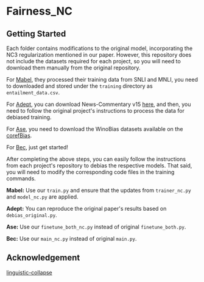 # Fairness_NC

## Getting Started
Each folder contains modifications to the original model, incorporating the NC3 regularization mentioned in our paper. However, this repository does not include the datasets required for each project, so you will need to download them manually from the original repository.

For [Mabel](https://github.com/princeton-nlp/MABEL), they processed their training data from SNLI and MNLI, you need to downloaded and stored under the `training` directory as `entailment_data.csv`. 

For [Adept](https://github.com/EmpathYang/ADEPT), you can download News-Commentary v15 [here](https://data.statmt.org/news-commentary/v15/documents.tgz), and then, you need to follow the original project's instructions to process the data for debiased training. 

For [Ase](https://github.com/NLPlab-skku/BERT-ASE), you need to download the WinoBias datasets available on the [corefBias](https://github.com/uclanlp/corefBias).

For [Bec](https://github.com/marionbartl/gender-bias-BERT), just get started!

After completing the above steps, you can easily follow the instructions from each project's repository to debias the respective models. That said, you will need to modify the corresponding code files in the training commands.

**Mabel:** Use our `train.py` and ensure that the updates from `trainer_nc.py` and `model_nc.py` are applied.

**Adept:** You can reproduce the original paper's results based on `debias_original.py`.

**Ase:** Use our `finetune_both_nc.py` instead of original `finetune_both.py`.

**Bec:** Use our `main_nc.py` instead of original `main.py`.

## Acknowledgement
[linguistic-collapse](https://github.com/rhubarbwu/linguistic-collapse)
